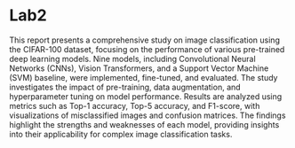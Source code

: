 # Lab2

This report presents a comprehensive study on image classification using the CIFAR-100 dataset, focusing on the performance of various pre-trained deep learning models. Nine models, including Convolutional Neural Networks (CNNs), Vision Transformers, and a Support Vector Machine (SVM) baseline, were implemented, fine-tuned, and evaluated. The study investigates the impact of pre-training, data augmentation, and hyperparameter tuning on model performance. Results are analyzed using metrics such as Top-1 accuracy, Top-5 accuracy, and F1-score, with visualizations of misclassified images and confusion matrices. The findings highlight the strengths and weaknesses of each model, providing insights into their applicability for complex image classification tasks.
